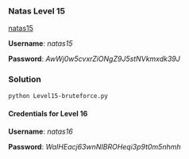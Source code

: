 ### Natas Level 15

[natas15](http://natas15.natas.labs.overthewire.org)

**Username**: *natas15*

**Password**: *AwWj0w5cvxrZiONgZ9J5stNVkmxdk39J*

### Solution

```bash
python Level15-bruteforce.py
```

#### Credentials for Level 16

**Username**: *natas16*

**Password**: *WaIHEacj63wnNIBROHeqi3p9t0m5nhmh*